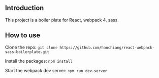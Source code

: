 ## Introduction
This project is a boiler plate for React, webpack 4, sass.

## How to use
Clone the repo: `git clone https://github.com/hanchiang/react-webpack-sass-boilerplate.git`

Install the packages: `npm install`

Start the webpack dev server: `npm run dev-server`

